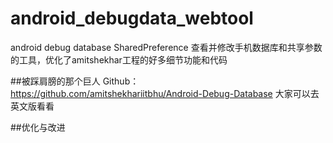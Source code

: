 # android_debugdata_webtool
android debug database SharedPreference 查看并修改手机数据库和共享参数的工具，优化了amitshekhar工程的好多细节功能和代码

##被踩肩膀的那个巨人 Github：https://github.com/amitshekhariitbhu/Android-Debug-Database
大家可以去英文版看看


##优化与改进
